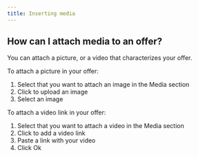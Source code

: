 ```yaml
---
title: Inserting media
---
```


## How can I attach media to an offer?
You can attach a picture, or a video that characterizes your offer.

To attach a picture in your offer:
1.	Select that you want to attach an image in the Media section
2.	Click to upload an image
3.	Select an image

To attach a video link in your offer:
1.	Select that you want to attach a video in the Media section
2.	Click to add a video link
3.	Paste a link with your video
4.	Click Ok

